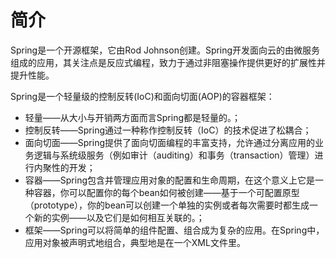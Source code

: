 # 简介

Spring是一个开源框架，它由Rod Johnson创建。Spring开发面向云的由微服务组成的应用，其关注点是反应式编程，致力于通过非阻塞操作提供更好的扩展性并提升性能。  

Spring是一个轻量级的控制反转(IoC)和面向切面(AOP)的容器框架：  

- 轻量——从大小与开销两方面而言Spring都是轻量的。；
- 控制反转——Spring通过一种称作控制反转（IoC）的技术促进了松耦合；
- 面向切面——Spring提供了面向切面编程的丰富支持，允许通过分离应用的业务逻辑与系统级服务（例如审计（auditing）和事务（transaction）管理）进行内聚性的开发；
- 容器——Spring包含并管理应用对象的配置和生命周期，在这个意义上它是一种容器，你可以配置你的每个bean如何被创建——基于一个可配置原型（prototype），你的bean可以创建一个单独的实例或者每次需要时都生成一个新的实例——以及它们是如何相互关联的。；
- 框架——Spring可以将简单的组件配置、组合成为复杂的应用。在Spring中，应用对象被声明式地组合，典型地是在一个XML文件里。
